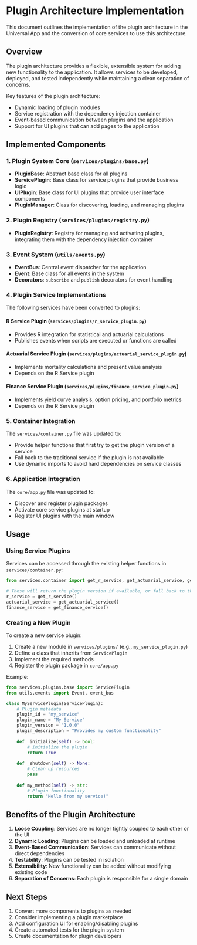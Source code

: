 # Plugin Architecture Implementation

This document outlines the implementation of the plugin architecture in the Universal App and the conversion of core services to use this architecture.

## Overview

The plugin architecture provides a flexible, extensible system for adding new functionality to the application. It allows services to be developed, deployed, and tested independently while maintaining a clean separation of concerns.

Key features of the plugin architecture:
- Dynamic loading of plugin modules
- Service registration with the dependency injection container
- Event-based communication between plugins and the application
- Support for UI plugins that can add pages to the application

## Implemented Components

### 1. Plugin System Core (`services/plugins/base.py`)

- **PluginBase**: Abstract base class for all plugins
- **ServicePlugin**: Base class for service plugins that provide business logic
- **UIPlugin**: Base class for UI plugins that provide user interface components
- **PluginManager**: Class for discovering, loading, and managing plugins

### 2. Plugin Registry (`services/plugins/registry.py`)

- **PluginRegistry**: Registry for managing and activating plugins, integrating them with the dependency injection container

### 3. Event System (`utils/events.py`)

- **EventBus**: Central event dispatcher for the application
- **Event**: Base class for all events in the system
- **Decorators**: `subscribe` and `publish` decorators for event handling

### 4. Plugin Service Implementations

The following services have been converted to plugins:

#### R Service Plugin (`services/plugins/r_service_plugin.py`)
- Provides R integration for statistical and actuarial calculations
- Publishes events when scripts are executed or functions are called

#### Actuarial Service Plugin (`services/plugins/actuarial_service_plugin.py`)
- Implements mortality calculations and present value analysis
- Depends on the R Service plugin

#### Finance Service Plugin (`services/plugins/finance_service_plugin.py`)
- Implements yield curve analysis, option pricing, and portfolio metrics
- Depends on the R Service plugin

### 5. Container Integration

The `services/container.py` file was updated to:
- Provide helper functions that first try to get the plugin version of a service
- Fall back to the traditional service if the plugin is not available
- Use dynamic imports to avoid hard dependencies on service classes

### 6. Application Integration

The `core/app.py` file was updated to:
- Discover and register plugin packages
- Activate core service plugins at startup
- Register UI plugins with the main window

## Usage

### Using Service Plugins

Services can be accessed through the existing helper functions in `services/container.py`:

```python
from services.container import get_r_service, get_actuarial_service, get_finance_service

# These will return the plugin version if available, or fall back to the traditional service
r_service = get_r_service()
actuarial_service = get_actuarial_service()
finance_service = get_finance_service()
```

### Creating a New Plugin

To create a new service plugin:

1. Create a new module in `services/plugins/` (e.g., `my_service_plugin.py`)
2. Define a class that inherits from `ServicePlugin`
3. Implement the required methods
4. Register the plugin package in `core/app.py`

Example:

```python
from services.plugins.base import ServicePlugin
from utils.events import Event, event_bus

class MyServicePlugin(ServicePlugin):
    # Plugin metadata
    plugin_id = "my_service"
    plugin_name = "My Service"
    plugin_version = "1.0.0"
    plugin_description = "Provides my custom functionality"
    
    def _initialize(self) -> bool:
        # Initialize the plugin
        return True
        
    def _shutdown(self) -> None:
        # Clean up resources
        pass
        
    def my_method(self) -> str:
        # Plugin functionality
        return "Hello from my service!"
```

## Benefits of the Plugin Architecture

1. **Loose Coupling**: Services are no longer tightly coupled to each other or the UI
2. **Dynamic Loading**: Plugins can be loaded and unloaded at runtime
3. **Event-Based Communication**: Services can communicate without direct dependencies
4. **Testability**: Plugins can be tested in isolation
5. **Extensibility**: New functionality can be added without modifying existing code
6. **Separation of Concerns**: Each plugin is responsible for a single domain

## Next Steps

1. Convert more components to plugins as needed
2. Consider implementing a plugin marketplace
3. Add configuration UI for enabling/disabling plugins
4. Create automated tests for the plugin system
5. Create documentation for plugin developers
